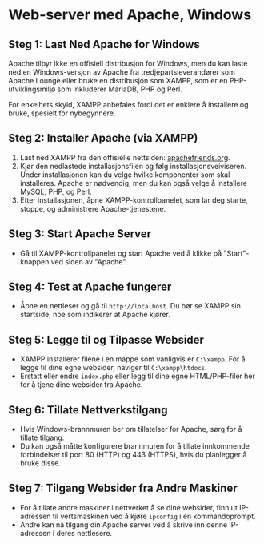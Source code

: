 # Web-server med Apache, Windows

## Steg 1: Last Ned Apache for Windows

Apache tilbyr ikke en offisiell distribusjon for Windows, men du kan laste ned en Windows-versjon av Apache fra tredjepartsleverandører som Apache Lounge eller bruke en distribusjon som XAMPP, som er en PHP-utviklingsmiljø som inkluderer MariaDB, PHP og Perl.

For enkelhets skyld, XAMPP anbefales fordi det er enklere å installere og bruke, spesielt for nybegynnere.

## Steg 2: Installer Apache (via XAMPP)

1. Last ned XAMPP fra den offisielle nettsiden: [apachefriends.org](https://www.apachefriends.org/index.html).
2. Kjør den nedlastede installasjonsfilen og følg installasjonsveiviseren. Under installasjonen kan du velge hvilke komponenter som skal installeres. Apache er nødvendig, men du kan også velge å installere MySQL, PHP, og Perl.
3. Etter installasjonen, åpne XAMPP-kontrollpanelet, som lar deg starte, stoppe, og administrere Apache-tjenestene.

## Steg 3: Start Apache Server

- Gå til XAMPP-kontrollpanelet og start Apache ved å klikke på "Start"-knappen ved siden av "Apache".

## Steg 4: Test at Apache fungerer

- Åpne en nettleser og gå til `http://localhost`. Du bør se XAMPP sin startside, noe som indikerer at Apache kjører.

## Steg 5: Legge til og Tilpasse Websider

- XAMPP installerer filene i en mappe som vanligvis er `C:\xampp`. For å legge til dine egne websider, naviger til `C:\xampp\htdocs`.
- Erstatt eller endre `index.php` eller legg til dine egne HTML/PHP-filer her for å tjene dine websider fra Apache.

## Steg 6: Tillate Nettverkstilgang

- Hvis Windows-brannmuren ber om tillatelser for Apache, sørg for å tillate tilgang.
- Du kan også måtte konfigurere brannmuren for å tillate innkommende forbindelser til port 80 (HTTP) og 443 (HTTPS), hvis du planlegger å bruke disse.

## Steg 7: Tilgang Websider fra Andre Maskiner

- For å tillate andre maskiner i nettverket å se dine websider, finn ut IP-adressen til vertsmaskinen ved å kjøre `ipconfig` i en kommandoprompt.
- Andre kan nå tilgang din Apache server ved å skrive inn denne IP-adressen i deres nettlesere.

